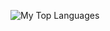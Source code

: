 ![My Top Languages](https://github-readme-stats.vercel.app/api/top-langs/?username=abdullashahil&theme=default&show_icons=true&hide_border=true&layout=compact)
